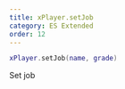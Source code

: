 ```yaml
---
title: xPlayer.setJob
category: ES Extended
order: 12
---
```


```lua
xPlayer.setJob(name, grade)
```

Set job

